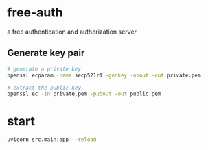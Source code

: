 # free-auth
a free authentication and authorization server


## Generate key pair

```bash
# generate a private key
openssl ecparam -name secp521r1 -genkey -noout -out private.pem

# extract the public key
openssl ec -in private.pem -pubout -out public.pem
```

# start
```bash
uvicorn src.main:app --reload
```
